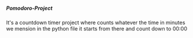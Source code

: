 ##### Pomodoro-Project
It's a countdown timer project where counts whatever the time in minutes we mension in the python file it starts from there and count down to 00:00
